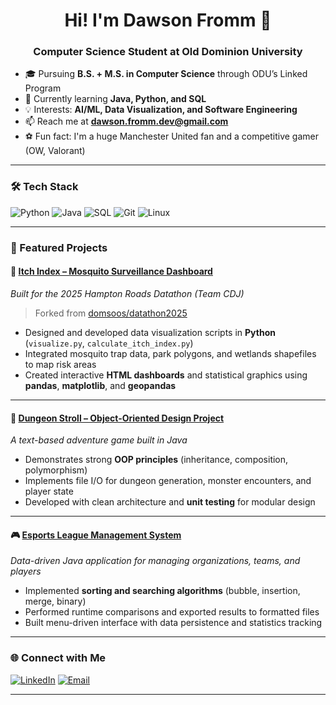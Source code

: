 <!-- Intro Section -->
<h1 align="center">Hi! I'm Dawson Fromm 👋</h1>
<h3 align="center">Computer Science Student at Old Dominion University</h3>

<!-- Quick Bio -->
- 🎓 Pursuing **B.S. + M.S. in Computer Science** through ODU’s Linked Program  
- 🌱 Currently learning **Java, Python, and SQL**  
- 💡 Interests: **AI/ML, Data Visualization, and Software Engineering**  
- 📫 Reach me at **[dawson.fromm.dev@gmail.com](mailto:dawson.fromm.dev@gmail.com)**  
- ⚽ Fun fact: I'm a huge Manchester United fan and a competitive gamer (OW, Valorant)

---

<!-- Tech Stack -->
### 🛠 Tech Stack
![Python](https://img.shields.io/badge/Python-3776AB?style=for-the-badge&logo=python&logoColor=white)
![Java](https://img.shields.io/badge/Java-ED8B00?style=for-the-badge&logo=openjdk&logoColor=white)
![SQL](https://img.shields.io/badge/SQL-4479A1?style=for-the-badge&logo=postgresql&logoColor=white)
![Git](https://img.shields.io/badge/Git-F05032?style=for-the-badge&logo=git&logoColor=white)
![Linux](https://img.shields.io/badge/Linux-FCC624?style=for-the-badge&logo=linux&logoColor=black)

---

<!-- Featured Projects -->
### 🚀 Featured Projects

#### 🦟 [Itch Index – Mosquito Surveillance Dashboard](https://github.com/dasunny/datathon2025)
*Built for the 2025 Hampton Roads Datathon (Team CDJ)*  
> Forked from [domsoos/datathon2025](https://github.com/domsoos/datathon2025)

- Designed and developed data visualization scripts in **Python** (`visualize.py`, `calculate_itch_index.py`)  
- Integrated mosquito trap data, park polygons, and wetlands shapefiles to map risk areas  
- Created interactive **HTML dashboards** and statistical graphics using **pandas**, **matplotlib**, and **geopandas**

---

#### 🧱 [Dungeon Stroll – Object-Oriented Design Project](https://github.com/dasunny/dungeon-stroll)
*A text-based adventure game built in Java*  

- Demonstrates strong **OOP principles** (inheritance, composition, polymorphism)  
- Implements file I/O for dungeon generation, monster encounters, and player state  
- Developed with clean architecture and **unit testing** for modular design

---

#### 🎮 [Esports League Management System](https://github.com/dasunny/esports-league)
*Data-driven Java application for managing organizations, teams, and players*  

- Implemented **sorting and searching algorithms** (bubble, insertion, merge, binary)  
- Performed runtime comparisons and exported results to formatted files  
- Built menu-driven interface with data persistence and statistics tracking

---

<!-- Connect -->
### 🌐 Connect with Me
[![LinkedIn](https://img.shields.io/badge/-LinkedIn-blue?style=flat-square&logo=linkedin)](https://www.linkedin.com/in/dawson-fromm-492115363/)
[![Email](https://img.shields.io/badge/-Email-c14438?style=flat-square&logo=gmail&logoColor=white)](mailto:dawson.fromm.dev@gmail.com)

---

